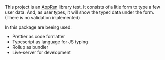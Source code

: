 This project is an [AppRun](https://apprun.js.org/) library test.
It consists of a litle form to type a few user data. And, as user types, it will show the typed data under the form. (There is no validation implemented)

In this package are beeing used:
* Prettier as code formatter
* Typescript as language for JS typing
* Rollup as bundler
* Live-server for development
